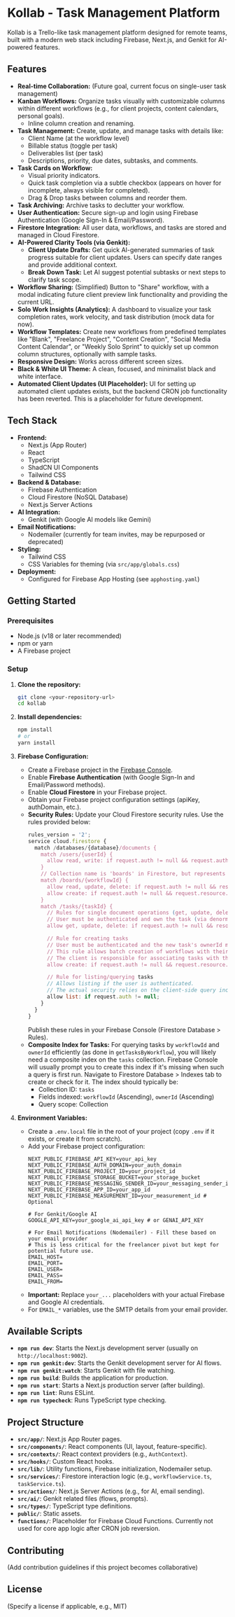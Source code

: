 
# Kollab - Task Management Platform

Kollab is a Trello-like task management platform designed for remote teams, built with a modern web stack including Firebase, Next.js, and Genkit for AI-powered features.

## Features

*   **Real-time Collaboration:** (Future goal, current focus on single-user task management)
*   **Kanban Workflows:** Organize tasks visually with customizable columns within different workflows (e.g., for client projects, content calendars, personal goals).
    *   Inline column creation and renaming.
*   **Task Management:** Create, update, and manage tasks with details like:
    *   Client Name (at the workflow level)
    *   Billable status (toggle per task)
    *   Deliverables list (per task)
    *   Descriptions, priority, due dates, subtasks, and comments.
*   **Task Cards on Workflow:**
    *   Visual priority indicators.
    *   Quick task completion via a subtle checkbox (appears on hover for incomplete, always visible for completed).
    *   Drag & Drop tasks between columns and reorder them.
*   **Task Archiving:** Archive tasks to declutter your workflow.
*   **User Authentication:** Secure sign-up and login using Firebase Authentication (Google Sign-In & Email/Password).
*   **Firestore Integration:** All user data, workflows, and tasks are stored and managed in Cloud Firestore.
*   **AI-Powered Clarity Tools (via Genkit):**
    *   **Client Update Drafts:** Get quick AI-generated summaries of task progress suitable for client updates. Users can specify date ranges and provide additional context.
    *   **Break Down Task:** Let AI suggest potential subtasks or next steps to clarify task scope.
*   **Workflow Sharing:** (Simplified) Button to "Share" workflow, with a modal indicating future client preview link functionality and providing the current URL.
*   **Solo Work Insights (Analytics):** A dashboard to visualize your task completion rates, work velocity, and task distribution (mock data for now).
*   **Workflow Templates:** Create new workflows from predefined templates like "Blank", "Freelance Project", "Content Creation", "Social Media Content Calendar", or "Weekly Solo Sprint" to quickly set up common column structures, optionally with sample tasks.
*   **Responsive Design:** Works across different screen sizes.
*   **Black & White UI Theme:** A clean, focused, and minimalist black and white interface.
*   **Automated Client Updates (UI Placeholder):** UI for setting up automated client updates exists, but the backend CRON job functionality has been reverted. This is a placeholder for future development.

## Tech Stack

*   **Frontend:**
    *   Next.js (App Router)
    *   React
    *   TypeScript
    *   ShadCN UI Components
    *   Tailwind CSS
*   **Backend & Database:**
    *   Firebase Authentication
    *   Cloud Firestore (NoSQL Database)
    *   Next.js Server Actions
*   **AI Integration:**
    *   Genkit (with Google AI models like Gemini)
*   **Email Notifications:**
    *   Nodemailer (currently for team invites, may be repurposed or deprecated)
*   **Styling:**
    *   Tailwind CSS
    *   CSS Variables for theming (via `src/app/globals.css`)
*   **Deployment:**
    *   Configured for Firebase App Hosting (see `apphosting.yaml`)

## Getting Started

### Prerequisites

*   Node.js (v18 or later recommended)
*   npm or yarn
*   A Firebase project

### Setup

1.  **Clone the repository:**
    ```bash
    git clone <your-repository-url>
    cd kollab
    ```

2.  **Install dependencies:**
    ```bash
    npm install
    # or
    yarn install
    ```

3.  **Firebase Configuration:**
    *   Create a Firebase project in the [Firebase Console](https://console.firebase.google.com/).
    *   Enable **Firebase Authentication** (with Google Sign-In and Email/Password methods).
    *   Enable **Cloud Firestore** in your Firebase project.
    *   Obtain your Firebase project configuration settings (apiKey, authDomain, etc.).
    *   **Security Rules:** Update your Cloud Firestore security rules. Use the rules provided below:
        ```javascript
        rules_version = '2';
        service cloud.firestore {
          match /databases/{database}/documents {
            match /users/{userId} {
              allow read, write: if request.auth != null && request.auth.uid == userId;
            }
            // Collection name is 'boards' in Firestore, but represents 'workflows' in UI
            match /boards/{workflowId} {
              allow read, update, delete: if request.auth != null && resource.data.ownerId == request.auth.uid;
              allow create: if request.auth != null && request.resource.data.ownerId == request.auth.uid;
            }
            match /tasks/{taskId} {
              // Rules for single document operations (get, update, delete)
              // User must be authenticated and own the task (via denormalized ownerId on the task)
              allow get, update, delete: if request.auth != null && resource.data.ownerId == request.auth.uid;

              // Rule for creating tasks
              // User must be authenticated and the new task's ownerId must be the user's UID.
              // This rule allows batch creation of workflows with their sample tasks.
              // The client is responsible for associating tasks with the correct workflowId.
              allow create: if request.auth != null && request.resource.data.ownerId == request.auth.uid;

              // Rule for listing/querying tasks
              // Allows listing if the user is authenticated.
              // The actual security relies on the client-side query including a 'where("ownerId", "==", request.auth.uid)' clause.
              allow list: if request.auth != null;
            }
          }
        }
        ```
        Publish these rules in your Firebase Console (Firestore Database > Rules).
    *   **Composite Index for Tasks:** For querying tasks by `workflowId` and `ownerId` efficiently (as done in `getTasksByWorkflow`), you will likely need a composite index on the `tasks` collection. Firebase Console will usually prompt you to create this index if it's missing when such a query is first run. Navigate to Firestore Database > Indexes tab to create or check for it. The index should typically be:
        *   Collection ID: `tasks`
        *   Fields indexed: `workflowId` (Ascending), `ownerId` (Ascending)
        *   Query scope: Collection

4.  **Environment Variables:**
    *   Create a `.env.local` file in the root of your project (copy `.env` if it exists, or create it from scratch).
    *   Add your Firebase project configuration:
        ```env
        NEXT_PUBLIC_FIREBASE_API_KEY=your_api_key
        NEXT_PUBLIC_FIREBASE_AUTH_DOMAIN=your_auth_domain
        NEXT_PUBLIC_FIREBASE_PROJECT_ID=your_project_id
        NEXT_PUBLIC_FIREBASE_STORAGE_BUCKET=your_storage_bucket
        NEXT_PUBLIC_FIREBASE_MESSAGING_SENDER_ID=your_messaging_sender_id
        NEXT_PUBLIC_FIREBASE_APP_ID=your_app_id
        NEXT_PUBLIC_FIREBASE_MEASUREMENT_ID=your_measurement_id # Optional

        # For Genkit/Google AI
        GOOGLE_API_KEY=your_google_ai_api_key # or GENAI_API_KEY

        # For Email Notifications (Nodemailer) - Fill these based on your email provider
        # This is less critical for the freelancer pivot but kept for potential future use.
        EMAIL_HOST=
        EMAIL_PORT=
        EMAIL_USER=
        EMAIL_PASS=
        EMAIL_FROM=
        ```
    *   **Important:** Replace `your_...` placeholders with your actual Firebase and Google AI credentials.
    *   For `EMAIL_*` variables, use the SMTP details from your email provider.

## Available Scripts

*   **`npm run dev`**: Starts the Next.js development server (usually on `http://localhost:9002`).
*   **`npm run genkit:dev`**: Starts the Genkit development server for AI flows.
*   **`npm run genkit:watch`**: Starts Genkit with file watching.
*   **`npm run build`**: Builds the application for production.
*   **`npm run start`**: Starts a Next.js production server (after building).
*   **`npm run lint`**: Runs ESLint.
*   **`npm run typecheck`**: Runs TypeScript type checking.

## Project Structure

*   **`src/app/`**: Next.js App Router pages.
*   **`src/components/`**: React components (UI, layout, feature-specific).
*   **`src/contexts/`**: React context providers (e.g., `AuthContext`).
*   **`src/hooks/`**: Custom React hooks.
*   **`src/lib/`**: Utility functions, Firebase initialization, Nodemailer setup.
*   **`src/services/`**: Firestore interaction logic (e.g., `workflowService.ts`, `taskService.ts`).
*   **`src/actions/`**: Next.js Server Actions (e.g., for AI, email sending).
*   **`src/ai/`**: Genkit related files (flows, prompts).
*   **`src/types/`**: TypeScript type definitions.
*   **`public/`**: Static assets.
*   **`functions/`**: Placeholder for Firebase Cloud Functions. Currently not used for core app logic after CRON job reversion.

## Contributing

(Add contribution guidelines if this project becomes collaborative)

## License

(Specify a license if applicable, e.g., MIT)
